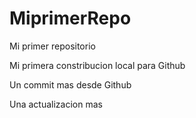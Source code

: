 # MiprimerRepo
Mi primer repositorio

Mi primera constribucion local para Github

Un commit mas desde Github

Una actualizacion mas
